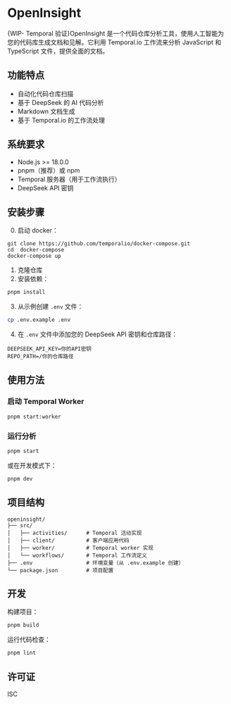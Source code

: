 # OpenInsight

{WIP- Temporal 验证}OpenInsight 是一个代码仓库分析工具，使用人工智能为您的代码库生成文档和见解。它利用 Temporal.io 工作流来分析 JavaScript 和 TypeScript 文件，提供全面的文档。

## 功能特点

- 自动化代码仓库扫描
- 基于 DeepSeek 的 AI 代码分析
- Markdown 文档生成
- 基于 Temporal.io 的工作流处理

## 系统要求

- Node.js >= 18.0.0
- pnpm（推荐）或 npm
- Temporal 服务器（用于工作流执行）
- DeepSeek API 密钥


## 安装步骤
0.  启动 docker：
```
git clone https://github.com/temporalio/docker-compose.git
cd  docker-compose
docker-compose up
```

1. 克隆仓库
2. 安装依赖：

```bash
pnpm install
```

3. 从示例创建 `.env` 文件：

```bash
cp .env.example .env
```

4. 在 `.env` 文件中添加您的 DeepSeek API 密钥和仓库路径：

```
DEEPSEEK_API_KEY=你的API密钥
REPO_PATH=/你的仓库路径
```

## 使用方法

### 启动 Temporal Worker

```bash
pnpm start:worker
```

### 运行分析

```bash
pnpm start
```

或在开发模式下：

```bash
pnpm dev
```

## 项目结构

```
openinsight/
├── src/
│   ├── activities/      # Temporal 活动实现
│   ├── client/          # 客户端应用代码
│   ├── worker/          # Temporal worker 实现
│   └── workflows/       # Temporal 工作流定义
├── .env                 # 环境变量（从 .env.example 创建）
└── package.json         # 项目配置
```

## 开发

构建项目：

```bash
pnpm build
```

运行代码检查：

```bash
pnpm lint
```

## 许可证

ISC
